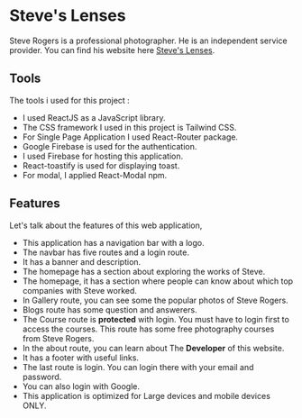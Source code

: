 # Steve's Lenses

Steve Rogers is a professional photographer. He is an independent service provider. You can find his website here [Steve's Lenses](https://photographer-portfolio-8cbb0.web.app).

## Tools

The tools i used for this project : 

* I used ReactJS as a JavaScript library.
* The CSS framework I used in this project is Tailwind CSS.
* For Single Page Application I used React-Router package. 
* Google Firebase is used for the authentication. 
* I used Firebase for hosting this application.
* React-toastify is used for displaying toast.
* For modal, I applied React-Modal npm.

## Features

Let's talk about the features of this web application,

* This application has a navigation bar with a logo.
* The navbar has five routes and a login route.
* It has a banner and description.
* The homepage has a section about exploring the works of Steve.
* The homepage, it has a section where people can know about which top companies with Steve worked.
* In Gallery route, you can see some the popular photos of Steve Rogers.
* Blogs route has some question and answerers.
* The Course route is __protected__ with login. You must have to login first to access the courses. This route has some free photography courses from Steve Rogers.
* In the about route, you can learn about The __Developer__ of this website.
* It has a footer with useful links. 
* The last route is login. You can login there with your email and password.
* You can also login with Google.
* This application is optimized for Large devices and mobile devices ONLY.
